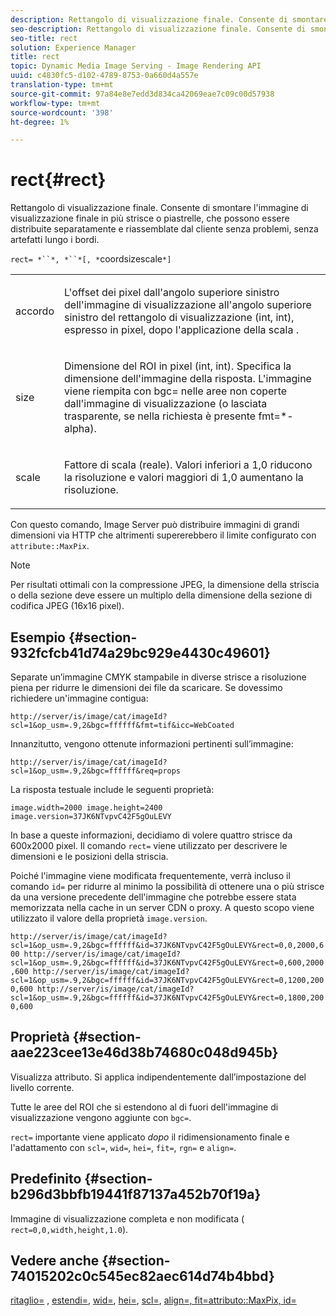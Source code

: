 ```yaml
---
description: Rettangolo di visualizzazione finale. Consente di smontare l'immagine di visualizzazione finale in più strisce o piastrelle, che possono essere distribuite separatamente e riassemblate dal cliente senza problemi, senza artefatti lungo i bordi.
seo-description: Rettangolo di visualizzazione finale. Consente di smontare l'immagine di visualizzazione finale in più strisce o piastrelle, che possono essere distribuite separatamente e riassemblate dal cliente senza problemi, senza artefatti lungo i bordi.
seo-title: rect
solution: Experience Manager
title: rect
topic: Dynamic Media Image Serving - Image Rendering API
uuid: c4830fc5-d102-4789-8753-0a660d4a557e
translation-type: tm+mt
source-git-commit: 97a84e8e7edd3d834ca42069eae7c09c00d57938
workflow-type: tm+mt
source-wordcount: '398'
ht-degree: 1%

---
```



# rect{#rect}

Rettangolo di visualizzazione finale. Consente di smontare l&#39;immagine di visualizzazione finale in più strisce o piastrelle, che possono essere distribuite separatamente e riassemblate dal cliente senza problemi, senza artefatti lungo i bordi.

`rect= *``*, *``*[, *`coordsizescale`*]`

<table id="simpletable_69D112F85FA24EFCA727B398DC8ED699"> 
 <tr class="strow"> 
  <td class="stentry"> <p><span class="varname"> accordo</span> </p> </td> 
  <td class="stentry"> <p>L'offset dei pixel dall'angolo superiore sinistro dell'immagine di visualizzazione all'angolo superiore sinistro del rettangolo di visualizzazione (int, int), espresso in pixel, dopo l'applicazione della scala <span class="varname"></span>. </p></td> 
 </tr> 
 <tr class="strow"> 
  <td class="stentry"> <p><span class="varname"> size</span> </p></td> 
  <td class="stentry"> <p>Dimensione del ROI in pixel (int, int). Specifica la dimensione dell'immagine della risposta. L'immagine viene riempita con <span class="codeph"> bgc=</span> nelle aree non coperte dall'immagine di visualizzazione (o lasciata trasparente, se nella richiesta è presente <span class="codeph"> fmt=*-alpha</span>). </p></td> 
 </tr> 
 <tr class="strow"> 
  <td class="stentry"> <p><span class="varname"> scale</span> </p></td> 
  <td class="stentry"> <p>Fattore di scala (reale). Valori inferiori a 1,0 riducono la risoluzione e valori maggiori di 1,0 aumentano la risoluzione. </p></td> 
 </tr> 
</table>

Con questo comando, Image Server può distribuire immagini di grandi dimensioni via HTTP che altrimenti supererebbero il limite configurato con `attribute::MaxPix`.

>[!NOTE]
>
>Per risultati ottimali con la compressione JPEG, la dimensione della striscia o della sezione deve essere un multiplo della dimensione della sezione di codifica JPEG (16x16 pixel).

## Esempio {#section-932fcfcb41d74a29bc929e4430c49601}

Separate un’immagine CMYK stampabile in diverse strisce a risoluzione piena per ridurre le dimensioni dei file da scaricare. Se dovessimo richiedere un&#39;immagine contigua:

`http://server/is/image/cat/imageId?scl=1&op_usm=.9,2&bgc=ffffff&fmt=tif&icc=WebCoated`

Innanzitutto, vengono ottenute informazioni pertinenti sull’immagine:

`http://server/is/image/cat/imageId?scl=1&op_usm=.9,2&bgc=ffffff&req=props`

La risposta testuale include le seguenti proprietà:

`image.width=2000 image.height=2400 image.version=37JK6NTvpvC42F5gOuLEVY`

In base a queste informazioni, decidiamo di volere quattro strisce da 600x2000 pixel. Il comando `rect=` viene utilizzato per descrivere le dimensioni e le posizioni della striscia.

Poiché l&#39;immagine viene modificata frequentemente, verrà incluso il comando `id=` per ridurre al minimo la possibilità di ottenere una o più strisce da una versione precedente dell&#39;immagine che potrebbe essere stata memorizzata nella cache in un server CDN o proxy. A questo scopo viene utilizzato il valore della proprietà `image.version`.

`http://server/is/image/cat/imageId?scl=1&op_usm=.9,2&bgc=ffffff&id=37JK6NTvpvC42F5gOuLEVY&rect=0,0,2000,600 http://server/is/image/cat/imageId?scl=1&op_usm=.9,2&bgc=ffffff&id=37JK6NTvpvC42F5gOuLEVY&rect=0,600,2000,600 http://server/is/image/cat/imageId?scl=1&op_usm=.9,2&bgc=ffffff&id=37JK6NTvpvC42F5gOuLEVY&rect=0,1200,2000,600 http://server/is/image/cat/imageId?scl=1&op_usm=.9,2&bgc=ffffff&id=37JK6NTvpvC42F5gOuLEVY&rect=0,1800,2000,600`

## Proprietà {#section-aae223cee13e46d38b74680c048d945b}

Visualizza attributo. Si applica indipendentemente dall’impostazione del livello corrente.

Tutte le aree del ROI che si estendono al di fuori dell&#39;immagine di visualizzazione vengono aggiunte con `bgc=`.

`rect=` importante viene applicato *dopo* il ridimensionamento finale e l&#39;adattamento con `scl=`, `wid=`, `hei=`, `fit=`, `rgn=` e `align=`.

## Predefinito {#section-b296d3bbfb19441f87137a452b70f19a}

Immagine di visualizzazione completa e non modificata ( `rect=0,0,width,height,1.0`).

## Vedere anche {#section-74015202c0c545ec82aec614d74b4bbd}

[ritaglio=](../../../../../is-api/http-ref/image-serving-api-ref/c-http-protocol-reference/c-command-reference/r-crop.md#reference-6fd0f6399966446ab4425ce050572eab) ,  [estendi=](../../../../../is-api/http-ref/image-serving-api-ref/c-http-protocol-reference/c-command-reference/r-extend.md#reference-7e9156beb285459d830e2d56782a74ac),  [wid=](../../../../../is-api/http-ref/image-serving-api-ref/c-http-protocol-reference/c-command-reference/r-is-http-wid.md#reference-bfeadcb67bf4485f851eb21345527e47),  [hei=](../../../../../is-api/http-ref/image-serving-api-ref/c-http-protocol-reference/c-command-reference/r-is-http-hei.md#reference-6d6f556ccc0e4b98a815e8a5c1944a96),  [scl=](../../../../../is-api/http-ref/image-serving-api-ref/c-http-protocol-reference/c-command-reference/r-scl.md#reference-b2a74e493d0d407e98fe350551ba3fcc),  [ ](../../../../../is-api/http-ref/image-serving-api-ref/c-http-protocol-reference/c-command-reference/r-align.md#reference-b7d6b87c75124d78884f916dd6544bc7)  [ ](../../../../../is-api/http-ref/image-serving-api-ref/c-http-protocol-reference/c-command-reference/r-fit.md#reference-f11bff6d93d143d6b135de3a923bc989)  [ ](../../../../../is-api/http-ref/image-serving-api-ref/c-http-protocol-reference/c-command-reference/r-rgn.md#reference-daa9b80e0d8c4b1aa67d116b578d592f)  [ ](../../../../../is-api/image-catalog/image-serving-api-ref/c-image-catalog-reference/c-attributes-reference/r-maxpix.md#reference-e167d396ac794079ba8b5e6eb16eeda5)  [align=, fit=attributo::MaxPix, id=](../../../../../is-api/http-ref/image-serving-api-ref/c-http-protocol-reference/c-command-reference/r-id.md#reference-60661184deb3420998779724244fcfa0)
